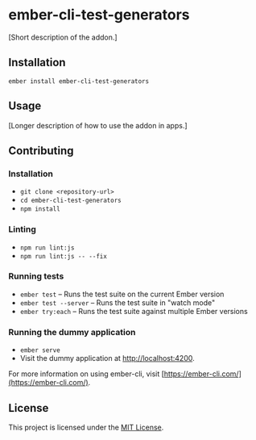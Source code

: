 ember-cli-test-generators
==============================================================================

[Short description of the addon.]

Installation
------------------------------------------------------------------------------

```
ember install ember-cli-test-generators
```


Usage
------------------------------------------------------------------------------

[Longer description of how to use the addon in apps.]


Contributing
------------------------------------------------------------------------------

### Installation

* `git clone <repository-url>`
* `cd ember-cli-test-generators`
* `npm install`

### Linting

* `npm run lint:js`
* `npm run lint:js -- --fix`

### Running tests

* `ember test` – Runs the test suite on the current Ember version
* `ember test --server` – Runs the test suite in "watch mode"
* `ember try:each` – Runs the test suite against multiple Ember versions

### Running the dummy application

* `ember serve`
* Visit the dummy application at [http://localhost:4200](http://localhost:4200).

For more information on using ember-cli, visit [https://ember-cli.com/](https://ember-cli.com/).

License
------------------------------------------------------------------------------

This project is licensed under the [MIT License](LICENSE.md).
